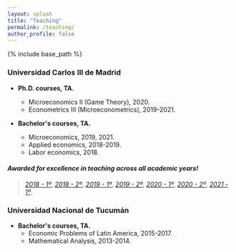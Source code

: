 ```yaml
---
layout: splash
title: "Teaching"
permalink: /teaching/
author_profile: false
---
```


{% include base_path %}

### Universidad Carlos III de Madrid

* **Ph.D. courses, TA.**
   * Microeconomics II (Game Theory), 2020. 
   * Econometrics III (Microeconometrics), 2019-2021.

* **Bachelor's courses, TA.**
   * Microeconomics, 2019, 2021.
   * Applied economics, 2018-2019.
   * Labor economics, 2018.
  
#### *Awarded for excellence in teaching across all academic years!*
>[*2018 - 1º*](https://alejandraagustinamartinez.github.io/files/2018_1.pdf),
>[*2018 - 2º*](https://alejandraagustinamartinez.github.io/files/2018_2.pdf),
>[*2019 - 1º*](https://alejandraagustinamartinez.github.io/files/2019_1.pdf),
>[*2019 - 2º*](https://alejandraagustinamartinez.github.io/files/2019_2.pdf), 
>[*2020 - 1º*](https://alejandraagustinamartinez.github.io/files/2020_1.pdf),
>[*2020 - 2º*](https://alejandraagustinamartinez.github.io/files/2020_2.pdf), 
>[*2021 - 1º*](https://alejandraagustinamartinez.github.io/files/2021_1.pdf).



### Universidad Nacional de Tucumán

* **Bachelor's courses, TA.**
   * Economic Problems of Latin America, 2015-2017.
   * Mathematical Analysis, 2013-2014.

